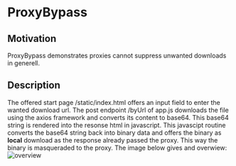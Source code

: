 # ProxyBypass

## Motivation
ProxyBypass demonstrates proxies cannot suppress unwanted downloads in generell.

## Description
The offered start page /static/index.html offers an input field to enter the wanted download url. The post endpoint /byUrl of app.js downloads the file using the axios framework and converts its content to base64. This base64 string is rendered into the resonse html in javascript. This javascipt routine converts the base64 string back into binary data and offers the binary as **local** download as the response already passed the proxy. This way the binary is masqueraded to the proxy.
The image below gives and overwiew:
![overview](https://github.com/franzreitmayer/proxyBypass/blob/a970261eb6caba44864040dd06873ce782ba3019/doc/images/ProxyBypass-Description.gif)